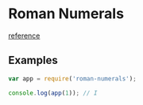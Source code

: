 # Roman Numerals

[reference](https://en.wikipedia.org/wiki/Roman_numerals#Roman_numeric_system)

## Examples
```js
var app = require('roman-numerals');

console.log(app(1)); // I

```